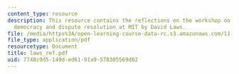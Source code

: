 ```yaml
---
content_type: resource
description: This resource contains the reflections on the workshop on deliberative
  democracy and dispute resolution at MIT by David Laws.
file: /media/https%3A/open-learning-course-data-rc.s3.amazonaws.com/11-969-workshop-on-deliberative-democracy-and-dispute-resolution-summer-2005/7748c9d5149ded6191a9578305569d02_laws_ref.pdf
file_type: application/pdf
resourcetype: Document
title: laws_ref.pdf
uid: 7748c9d5-149d-ed61-91a9-578305569d02
---
```

